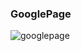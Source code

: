 ### GooglePage

<img src="D:\Patika\Front-End\Week-2_GooglePage\img\googlepagepng.png" alt="googlepage">